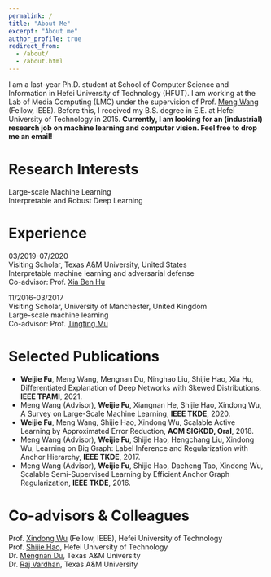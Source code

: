 ```yaml
---
permalink: /
title: "About Me"
excerpt: "About me"
author_profile: true
redirect_from: 
  - /about/
  - /about.html
---
```

I am a last-year Ph.D. student at School of Computer Science and Information in Hefei University of Technology (HFUT). I am working at the Lab of Media Computing (LMC) under the supervision of Prof. [Meng Wang](https://sites.google.com/view/meng-wang/home) (Fellow, IEEE). Before this, I received my B.S. degree in E.E. at Hefei University of Technology in 2015. <b>Currently, I am looking for an (industrial) research job on machine learning and computer vision. Feel free to drop me an email!</b>

# Research Interests
Large-scale Machine Learning
<br>Interpretable and Robust Deep Learning


# Experience

03/2019-07/2020 
<br>Visiting Scholar, Texas A&M University, United States 
<br>Interpretable machine learning and adversarial defense
<br>Co-advisor: Prof. [Xia Ben Hu](https://people.engr.tamu.edu/xiahu/index.html)

11/2016-03/2017 
<br>Visiting Scholar, University of Manchester, United Kingdom
<br>Large-scale machine learning
<br>Co-advisor: Prof. [Tingting Mu](https://personalpages.manchester.ac.uk/staff/tingting.mu/Site/About_Me.html)

# Selected Publications
- <b>Weijie Fu</b>, Meng Wang, Mengnan Du, Ninghao Liu, Shijie Hao, Xia Hu, Differentiated Explanation of Deep Networks with Skewed Distributions, <b>IEEE TPAMI</b>, 2021.
- Meng Wang (Advisor), <b>Weijie Fu</b>, Xiangnan He, Shijie Hao, Xindong Wu, A Survey on Large-Scale Machine Learning, <b>IEEE TKDE</b>, 2020.
- <b>Weijie Fu</b>, Meng Wang, Shijie Hao, Xindong Wu, Scalable Active Learning by Approximated Error Reduction, <b>ACM SIGKDD, Oral</b>, 2018.
- Meng Wang (Advisor), <b>Weijie Fu</b>, Shijie Hao, Hengchang Liu, Xindong Wu, Learning on Big Graph: Label Inference and Regularization with Anchor Hierarchy, <b>IEEE TKDE</b>, 2017.
- Meng Wang (Advisor), <b>Weijie Fu</b>, Shijie Hao, Dacheng Tao, Xindong Wu, Scalable Semi-Supervised Learning by Efficient Anchor Graph Regularization, <b>IEEE TKDE</b>, 2016.

# Co-advisors & Colleagues
Prof. [Xindong Wu](http://xwu.bigke.org/) (Fellow, IEEE), Hefei University of Technology<br>
Prof. [Shijie Hao](http://ci.hfut.edu.cn/2020/1209/c11505a245814/page.htm), Hefei University of Technology<br>
Dr. [Mengnan Du](https://mengnandu.com/), Texas A&M University<br>
Dr. [Raj Vardhan](https://www.linkedin.com/in/raj-vardhan/), Texas A&M University
